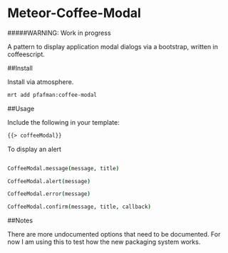 Meteor-Coffee-Modal
====================

#####WARNING:  Work in progress

A pattern to display application modal dialogs via a bootstrap, written in coffeescript.


##Install

Install via atmosphere.

```bash
mrt add pfafman:coffee-modal
```

##Usage

Include the following in your template:

```html
{{> coffeeModal}}
```

To display an alert

```coffeescript

CoffeeModal.message(message, title)

CoffeeModal.alert(message)

CoffeeModal.error(message)

CoffeeModal.confirm(message, title, callback)

```	


##Notes

There are more undocumented options that need to be documented.  For now I am using this to test how the new packaging system works.



